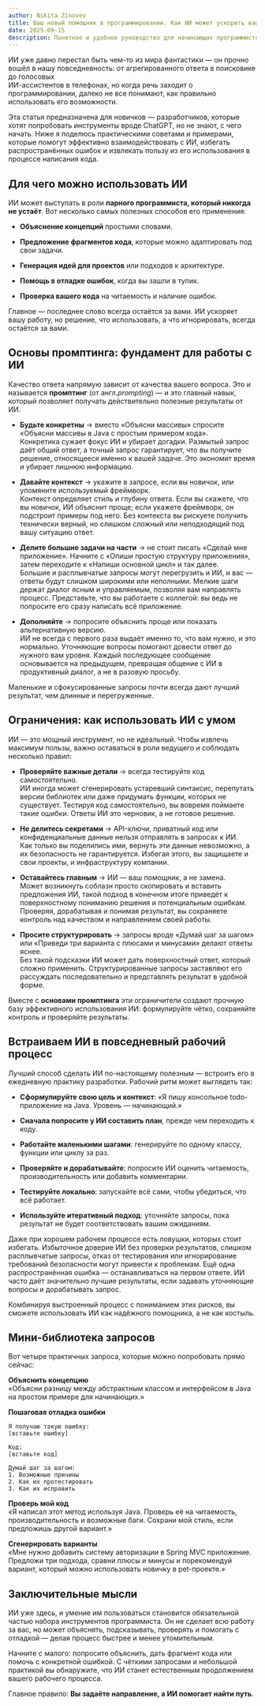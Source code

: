 ```yaml
---
author: Nikita Zinovev
title: Ваш новый помощник в программировании. Как ИИ может ускорить ваш процесс разработки
date: 2025-09-15
description: Понятное и удобное руководство для начинающих программистов о том, как использовать инструменты ИИ, такие как ChatGPT, чтобы разъяснять сложные концепции, отлаживать ошибки, проверять код и повышать продуктивность с помощью чётких и практичных запросов.
---
```


ИИ уже давно перестал быть чем-то из мира фантастики — он прочно вошёл в нашу повседневность: от агрегированного ответа
в поисковике до голосовых<br/>ИИ-ассистентов в телефонах, но когда речь заходит о программировании, далеко не все понимают,
как правильно использовать его возможности.

Эта статья предназначена для новичков — разработчиков, которые хотят попробовать инструменты вроде ChatGPT, но не знают,
с чего начать. Ниже я поделюсь практическими советами и примерами, которые помогут эффективно взаимодействовать с ИИ,
избегать распространённых ошибок и извлекать пользу из&nbsp;его использования в процессе написания кода.

## Для чего можно использовать ИИ

ИИ может выступать в роли **парного программиста, который никогда не устаёт**. Вот&nbsp;несколько самых полезных способов его
применения:

- **Объяснение концепций** простыми словами.

- **Предложение фрагментов кода**, которые можно адаптировать под свои задачи.

- **Генерация идей для проектов** или подходов к архитектуре.

- **Помощь в отладке ошибок**, когда вы зашли в тупик.

- **Проверка вашего кода** на читаемость и наличие ошибок.

Главное — последнее слово всегда остаётся за вами. ИИ ускоряет вашу работу, но решение, что использовать, а что
игнорировать, всегда остаётся за вами.

## Основы промптинга: фундамент для работы с ИИ

Качество ответа напрямую зависит от качества вашего вопроса. Это и называется **промптинг** (от англ._prompting_) — и
это главный навык, который позволяет получать действительно полезные результаты от ИИ.

- **Будьте конкретны** → вместо «Объясни массивы» спросите «Объясни массивы в&nbsp;Java с простым примером кода».  
  Конкретика сужает фокус ИИ и убирает догадки. Размытый запрос даёт общий ответ, а точный запрос гарантирует, что вы
  получите решение, относящееся именно к вашей задаче. Это экономит время и убирает лишнюю информацию.

- **Давайте контекст** → укажите в запросе, если вы новичок, или упомяните используемый фреймворк.  
  Контекст определяет стиль и глубину ответа. Если вы скажете, что вы новичок, ИИ объяснит проще; если укажете
  фреймворк, он подстроит примеры под него. Без контекста вы рискуете получить технически верный, но слишком сложный или
  неподходящий под вашу ситуацию ответ.

- **Делите большие задачи на части** → не стоит писать «Сделай мне приложение». Начните с «Опиши простую структуру
  приложения», затем переходите к «Напиши основной цикл» и так далее.  
  Большие и расплывчатые запросы могут перегрузить и ИИ, и вас — ответы будут слишком широкими или неполными. Мелкие
  шаги держат диалог ясным и управляемым, позволяя вам направлять процесс. Представьте, что вы работаете с&nbsp;коллегой: вы
  ведь не попросите его сразу написать всё приложение.

- **Дополняйте** → попросите объяснить проще или показать альтернативную версию.  
  ИИ не всегда с первого раза выдаёт именно то, что вам нужно, и это нормально. Уточняющие вопросы помогают довести
  ответ до нужного вам уровня. Каждый последующее сообщение основывается на предыдущем, превращая общение с ИИ в
  продуктивный диалог, а не в разовую просьбу.

Маленькие и сфокусированные запросы почти всегда дают лучший результат, чем длинные и перегруженные.

## Ограничения: как использовать ИИ с умом

ИИ — это мощный инструмент, но не идеальный. Чтобы извлечь максимум пользы, важно оставаться в роли ведущего и соблюдать
несколько правил:

- **Проверяйте важные детали** → всегда тестируйте код самостоятельно.  
  ИИ иногда может сгенерировать устаревший синтаксис, перепутать версии библиотек или даже придумать функции, которых не
  существует. Тестируя код самостоятельно, вы вовремя поймаете такие ошибки. Ответы ИИ это черновик, а&nbsp;не готовое
  решение.

- **Не делитесь секретами** → API-ключи, приватный код или конфиденциальные данные нельзя отправлять в запросах к ИИ.  
  Как только вы поделились ими, вернуть эти данные невозможно, а их безопасность не гарантируется. Избегая этого, вы
  защищаете и свои проекты, и&nbsp;инфраструктуру компании.

- **Оставайтесь главным** → ИИ — ваш помощник, а не замена.  
  Может возникнуть соблазн просто скопировать и вставить предложения ИИ, такой подход в конечном итоге приведёт к
  поверхностному пониманию решения и потенциальным ошибкам. Проверяя, дорабатывая и понимая результат, вы сохраняете
  контроль над качеством и направлением своей работы.

- **Просите структурировать** → запросы вроде «Думай шаг за шагом» или «Приведи три варианта с плюсами и минусами»
  делают ответы яснее.  
  Без такой подсказки ИИ может дать поверхностный ответ, который сложно применить. Структурированные запросы заставляют
  его рассуждать последовательно и представлять результат в удобной форме.

Вместе с **основами промптинга** эти ограничители создают прочную базу эффективного использования ИИ: формулируйте
чётко, сохраняйте контроль и&nbsp;проверяйте результаты.

## Встраиваем ИИ в повседневный рабочий процесс

Лучший способ сделать ИИ по-настоящему полезным — встроить его в ежедневную практику разработки. Рабочий ритм может
выглядеть так:

- **Сформулируйте свою цель и контекст**: «Я пишу консольное todo-приложение на&nbsp;Java. Уровень — начинающий.»

- **Сначала попросите у ИИ составить план**, прежде чем переходить к коду.

- **Работайте маленькими шагами**: генерируйте по одному классу, функции или циклу за раз.

- **Проверяйте и дорабатывайте**: попросите ИИ оценить читаемость, производительность или добавить комментарии.

- **Тестируйте локально**: запускайте всё сами, чтобы убедиться, что всё работает.

- **Используйте итеративный подход**: уточняйте запросы, пока результат не будет соответствовать вашим ожиданиям.

Даже при хорошем рабочем процессе есть ловушки, которых стоит избегать. Избыточное доверие ИИ без проверки результатов,
слишком расплывчатые запросы, отказ от тестирования или игнорирование требований безопасности могут привести к&nbsp;проблемам.
Ещё одна распространённая ошибка — останавливаться на первом ответе. ИИ часто даёт значительно лучшие
результаты, если задавать уточняющие вопросы и дорабатывать запрос.

Комбинируя выстроенный процесс с пониманием этих рисков, вы сможете использовать ИИ как надёжного помощника, а не как
костыль.

## Мини-библиотека запросов

Вот четыре практичных запроса, которые можно попробовать прямо сейчас:

**Объяснить концепцию**  
«Объясни разницу между абстрактным классом и интерфейсом в Java на простом примере для начинающих.»

**Пошаговая отладка ошибки**

```
Я получаю такую ошибку:
[вставьте ошибку]

Код:
[вставьте код]

Думай шаг за шагом:
1. Возможные причины
2. Как их протестировать
3. Как их исправить
```

**Проверь мой код**  
«Я написал этот метод используя Java. Проверь её на читаемость, производительность и возможные баги. Сохрани мой стиль,
если предложишь другой вариант.»

**Сгенерировать варианты**  
«Мне нужно добавить систему авторизации в Spring MVC приложение. Предложи три подхода, сравни плюсы и минусы и
порекомендуй вариант, который можно использовать новичку в pet-проекте.»

## Заключительные мысли

ИИ уже здесь, и умение им пользоваться становится обязательной частью набора инструментов программиста. Он не сделает
всю работу за вас, но может объяснять, подсказывать, проверять и помогать с отладкой — делая процесс быстрее и менее
утомительным.

Начните с малого: попросите объяснить, дать фрагмент кода или помочь с конкретной ошибкой. С чёткими запросами и
небольшой практикой вы обнаружите, что ИИ станет естественным продолжением вашего рабочего процесса.

Главное правило: **Вы задаёте направление, а ИИ помогает найти путь**.